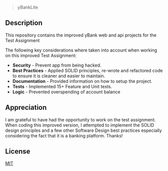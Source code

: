 > yBankLite 

## Description
This repository contains the improved yBank web and api projects for the Test Assignment

The following key considerations where taken into account when working on this improved Test Assignment:

* **Security** - Prevent app from being hacked.
* **Best Practices** - Applied SOLID principles, re-wrote and refactored code to ensure it is cleaner and easier to maintain.
* **Documentation** - Provided information on how to setup the project.
* **Tests** -  Implemented 15+ Feature and Unit tests.
* **Logic** - Prevented overspending of account balance

## Appreciation
I am grateful to have had the opportunity to work on the test assignment. When coding this improved version, I attempted to implement the SOLID design principles and a few other Software Design best practices especially considering the fact that it is a banking platform. Thanks! 

## License
[MIT](https://choosealicense.com/licenses/mit/)
